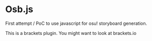 # Osb.js
First attempt / PoC to use javascript for osu! storyboard generation.

This is a brackets plugin. You might want to look at brackets.io
